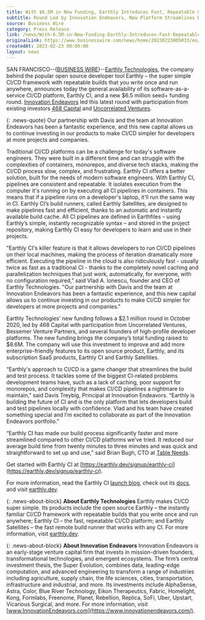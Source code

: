 ```yaml
---
title: With $6.5M in New Funding, Earthly Introduces Fast, Repeatable & Easy-to-Use SaaS CI/CD Platform
subtitle: Round Led by Innovation Endeavors, New Platform Streamlines Debugging & Iteration by Letting Developers Build & Test CI Pipelines Locally
source: Business Wire
category: Press Release
link: /news/With-6.5M-in-New-Funding-Earthly-Introduces-Fast-Repeatable-Easy-to-Use-SaaS-CICD-Platform
originalLink: https://www.businesswire.com/news/home/20230223005033/en/With-6.5M-in-New-Funding-Earthly-Introduces-Fast-Repeatable-Easy-to-Use-SaaS-CICD-Platform
createdAt: 2023-02-23 00:00:00
layout: news
---
```


SAN FRANCISCO--([BUSINESS WIRE](https://www.businesswire.com/))--[Earthly Technologies](https://earthly.dev/), the company behind the popular open source developer tool Earthly – the super simple CI/CD framework with repeatable builds that you write once and run anywhere, announces today the general availability of its software-as-a-service CI/CD platform, Earthly CI, and a new $6.5 million seed+ funding round. [Innovation Endeavors](https://www.innovationendeavors.com/) led this latest round with participation from existing investors [468 Capital](https://www.468cap.com/) and [Uncorrelated Ventures](https://uncorrelated.com/).

{: .news-quote}
Our partnership with Davis and the team at Innovation Endeavors has been a fantastic experience, and this new capital allows us to continue investing in our products to make CI/CD simpler for developers at more projects and companies.

Traditional CI/CD platforms can be a challenge for today's software engineers. They were built in a different time and can struggle with the complexities of containers, monorepos, and diverse tech stacks, making the CI/CD process slow, complex, and frustrating. Earthly CI offers a better solution, built for the needs of modern software engineers. With Earthly CI, pipelines are consistent and repeatable. It isolates execution from the computer it's running on by executing all CI pipelines in containers. This means that if a pipeline runs on a developer's laptop, it'll run the same way in CI. Earthly CI’s build runners, called Earthly Satellites, are designed to make pipelines fast and efficient, thanks to an automatic and instantly available build cache. All CI pipelines are defined in Earthfiles – using Earthly’s simple, instantly recognizable syntax – and stored in the project repository, making Earthly CI easy for developers to learn and use in their projects.

"Earthly CI's killer feature is that it allows developers to run CI/CD pipelines on their local machines, making the process of iteration dramatically more efficient. Executing the pipeline in the cloud is also ridiculously fast - usually twice as fast as a traditional CI - thanks to the completely novel caching and parallelization techniques that just work, automatically, for everyone, with no configuration required,” said Vlad A. Ionescu, founder and CEO of Earthly Technologies. "Our partnership with Davis and the team at Innovation Endeavors has been a fantastic experience, and this new capital allows us to continue investing in our products to make CI/CD simpler for developers at more projects and companies."

Earthly Technologies’ new funding follows a $2.1 million round in October 2020, led by 468 Capital with participation from Uncorrelated Ventures, Bessemer Venture Partners, and several founders of high-profile developer platforms. The new funding brings the company’s total funding raised to $8.6M. The company will use this investment to improve and add more enterprise-friendly features to its open source product, Earthly, and its subscription SaaS products, Earthly CI and Earthly Satellites.

“Earthly's approach to CI/CD is a game changer that streamlines the build and test process. It tackles some of the biggest CI-related problems development teams have, such as a lack of caching, poor support for monorepos, and complexity that makes CI/CD pipelines a nightmare to maintain,” said Davis Treybig, Principal at Innovation Endeavors. “Earthly is building the future of CI and is the only platform that lets developers build and test pipelines locally with confidence. Vlad and his team have created something special and I’m excited to collaborate as part of the Innovation Endeavors portfolio.”

“Earthly CI has made our build process significantly faster and more streamlined compared to other CI/CD platforms we’ve tried. It reduced our average build time from twenty minutes to three minutes and was quick and straightforward to set up and use,” said Brian Bugh, CTO at [Table Needs](https://tableneeds.com/).

Get started with Earthly CI at [https://earthly.dev/signup/earthly-ci](https://earthly.dev/signup/earthly-ci).

For more information, read the Earthly CI [launch blog](https://earthly.dev/blog/launching-earthly-ci/), check out its [docs](https://docs.earthly.dev/earthly-cloud/overview), and visit [earthly.dev](https://earthly.dev/).

{: .news-about-block}
**About Earthly Technologies**
Earthly makes CI/CD super simple. Its products include the open source Earthly – the instantly familiar CI/CD framework with repeatable builds that you write once and run anywhere; Earthly CI – the fast, repeatable CI/CD platform; and Earthly Satellites – the fast remote build runner that works with any CI. For more information, visit [earthly.dev](https://earthly.dev/).

{: .news-about-block}
**About Innovation Endeavors**
Innovation Endeavors is an early-stage venture capital firm that invests in mission-driven founders, transformational technologies, and emergent ecosystems. The firm’s central investment thesis, the Super Evolution, combines data, leading-edge computation, and advanced engineering to transform a range of industries including agriculture, supply chain, the life sciences, cities, transportation, infrastructure and industrial, and more. Its investments include AlphaSense, Astra, Color, Blue River Technology, Eikon Therapeutics, Fabric, Homelight, Kong, Formlabs, Freenome, Planet, Rebellion, Replica, SoFi, Uber, Upstart, Vicarious Surgical, and more. For more information, visit [www.InnovationEndeavors.com](https://www.innovationendeavors.com/).
